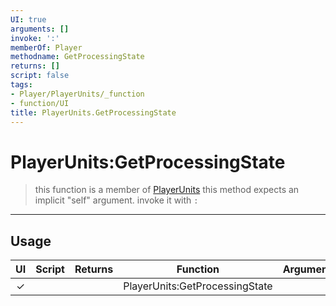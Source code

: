 ```yaml
---
UI: true
arguments: []
invoke: ':'
memberOf: Player
methodname: GetProcessingState
returns: []
script: false
tags:
- Player/PlayerUnits/_function
- function/UI
title: PlayerUnits.GetProcessingState
---
```

# PlayerUnits:GetProcessingState
> this function is a member of [PlayerUnits](civ-6/lua/PlayerUnits.md)
> this method expects an implicit "self" argument. invoke it with `:`
-----
## Usage
|  UI | Script | Returns | Function | Arguments |
|:---:|:------:|-------:|:--------:|:---------|
|✓| ||PlayerUnits:GetProcessingState||
